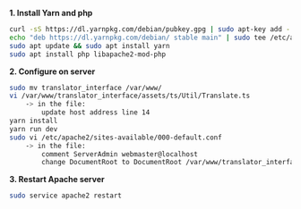 **1\. Install Yarn and php**
```bash
curl -sS https://dl.yarnpkg.com/debian/pubkey.gpg | sudo apt-key add -
echo "deb https://dl.yarnpkg.com/debian/ stable main" | sudo tee /etc/apt/sources.list.d/yarn.list
sudo apt update && sudo apt install yarn
sudo apt install php libapache2-mod-php
```

**2\. Configure on server**
```bash
sudo mv translator_interface /var/www/  
vi /var/www/translator_interface/assets/ts/Util/Translate.ts  
    -> in the file:
        update host address line 14
yarn install
yarn run dev
sudo vi /etc/apache2/sites-available/000-default.conf   
    -> in the file:  
        comment ServerAdmin webmaster@localhost  
        change DocumentRoot to DocumentRoot /var/www/translator_interface/public  
```


**3\. Restart Apache server**
```bash
sudo service apache2 restart    
```
